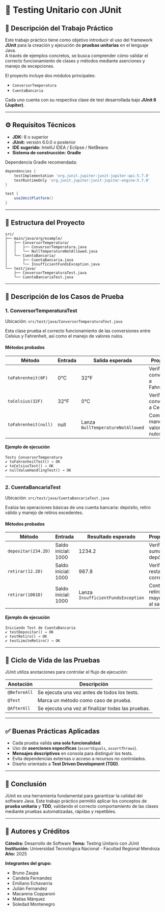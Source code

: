 # 🧪 Testing Unitario con JUnit

## 📘 Descripción del Trabajo Práctico

Este trabajo práctico tiene como objetivo introducir el uso del framework **JUnit** para la creación y ejecución de **pruebas unitarias** en el lenguaje Java.  
A través de ejemplos concretos, se busca comprender cómo validar el correcto funcionamiento de clases y métodos mediante aserciones y manejo de excepciones.

El proyecto incluye dos módulos principales:
- `ConversorTemperatura`
- `CuentaBancaria`

Cada uno cuenta con su respectiva clase de test desarrollada bajo **JUnit 6 (Jupiter)**.

---

## ⚙️ Requisitos Técnicos

- **JDK:** 8 o superior  
- **JUnit:** versión 6.0.0 o posterior  
- **IDE sugerido:** IntelliJ IDEA / Eclipse / NetBeans  
- **Sistema de construcción:** **Gradle**

Dependencia Gradle recomendada:

```gradle
dependencies {
    testImplementation 'org.junit.jupiter:junit-jupiter-api:5.7.0'
    testRuntimeOnly 'org.junit.jupiter:junit-jupiter-engine:5.7.0'
}

test {
    useJUnitPlatform()
}
```

---

## 🧱 Estructura del Proyecto

```
src/
├── main/java/org/example/
│   ├── ConversorTemperatura/
│   │   ├── ConversorTemperatura.java
│   │   └── NullTemperatureNotAllowed.java
│   └── CuentaBancaria/
│       ├── CuentaBancaria.java
│       └── InsufficientFundsException.java
└── test/java/
    ├── ConversorTemperaturaTest.java
    └── CuentaBancariaTest.java
```

---

## 🧩 Descripción de los Casos de Prueba

### 1. ConversorTemperaturaTest

Ubicación: `src/test/java/ConversorTemperaturaTest.java`

Esta clase prueba el correcto funcionamiento de las conversiones entre Celsius y Fahrenheit, así como el manejo de valores nulos.

#### Métodos probados

| Método               | Entrada | Salida esperada                   | Propósito                         |
| -------------------- | ------- | --------------------------------- | --------------------------------- |
| `toFahrenheit(0F)`   | 0°C     | 32°F                              | Verifica conversión a Fahrenheit  |
| `toCelsius(32F)`     | 32°F    | 0°C                               | Verifica conversión a Celsius     |
| `toFahrenheit(null)` | null    | Lanza `NullTemperatureNotAllowed` | Comprueba manejo de valores nulos |

#### Ejemplo de ejecución

```
Tests ConversorTemperatura
✔ toFahrenheitTest() → OK
✔ toCelsiusTest() → OK
✔ nullValueHandlingTest() → OK
```

---

### 2. CuentaBancariaTest

Ubicación: `src/test/java/CuentaBancariaTest.java`

Evalúa las operaciones básicas de una cuenta bancaria: depósito, retiro válido y manejo de retiros excedentes.

#### Métodos probados

| Método              | Entrada             | Resultado esperado                 | Propósito                         |
| ------------------- | ------------------- | ---------------------------------- | --------------------------------- |
| `depositar(234.2D)` | Saldo inicial: 1000 | 1234.2                             | Verifica suma de depósitos        |
| `retirar(12.2D)`    | Saldo inicial: 1000 | 987.8                              | Verifica resta correcta           |
| `retirar(1001D)`    | Saldo inicial: 1000 | Lanza `InsufficientFundsException` | Controla retiros mayores al saldo |

#### Ejemplo de ejecución

```
Iniciando Test de CuentaBancaria
✔ testDepositar() → OK
✔ testRetiro() → OK
✔ testLimiteRetiro() → OK
```

---

## 🔁 Ciclo de Vida de las Pruebas

JUnit utiliza anotaciones para controlar el flujo de ejecución:

| Anotación    | Descripción                                        |
| ------------ | -------------------------------------------------- |
| `@BeforeAll` | Se ejecuta una vez antes de todos los tests.       |
| `@Test`      | Marca un método como caso de prueba.               |
| `@AfterAll`  | Se ejecuta una vez al finalizar todas las pruebas. |

---

## ✅ Buenas Prácticas Aplicadas

* Cada prueba valida **una sola funcionalidad**.
* Uso de **aserciones específicas** (`assertEquals`, `assertThrows`).
* **Mensajes descriptivos** en consola para distinguir los tests.
* Evita dependencias externas o acceso a recursos no controlados.
* Diseño orientado a **Test Driven Development (TDD)**.

---

## 🧠 Conclusión

JUnit es una herramienta fundamental para garantizar la calidad del software Java.
Este trabajo práctico permitió aplicar los conceptos de **prueba unitaria** y **TDD**, validando el correcto comportamiento de las clases mediante pruebas automatizadas, rápidas y repetibles.

---

## 📄 Autores y Créditos

**Cátedra:** Desarrollo de Software 
**Tema:** Testing Unitario con JUnit  
**Institución:** Universidad Tecnológica Nacional - Facultad Regional Mendoza
**Año:** 2025  

**Integrantes del grupo:**
- Bruno Zaupa  
- Candela Fernandez  
- Emiliano Echavarria  
- Julián Fernandez  
- Macarena Copparoni  
- Matías Márquez  
- Soledad Montenegro
